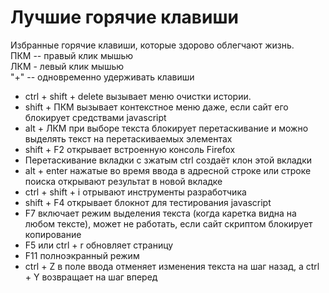 # Лучшие горячие клавиши

Избранные горячие клавиши, которые здорово облегчают жизнь. <br>
ПКМ -- правый клик мышью <br>
ЛКМ - левый клик мышью <br>
"+" -- одновременно удерживать клавиши <br>

* ctrl + shift + delete вызывает меню очистки истории.
* shift + ПКМ вызывает контекстное меню даже, если сайт его блокирует средствами javascript
* alt + ЛКМ при выборе текста блокирует перетаскивание и можно выделять текст на перетаскиваемых элементах
* shift + F2 открывает встроенную консоль Firefox
* Перетаскивание вкладки с зжатым ctrl создаёт клон этой вкладки
* alt + enter нажатые во время ввода в адресной строке или строке поиска открывают результат в новой вкладке
* ctrl + shift + i отрывают инструменты разработчика
* shift + F4 открывает блокнот для тестирования javascript
* F7 включает режим выделения текста (когда каретка видна на любом тексте), может не работать, если сайт скриптом блокирует копирование
* F5 или ctrl + r обновляет страницу
* F11 полноэкранный режим
* ctrl + Z в поле ввода отменяет изменения текста на шаг назад, а ctrl + Y возвращает на шаг вперед
